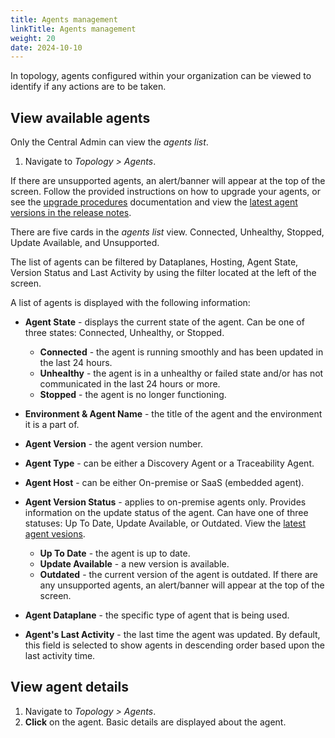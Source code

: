 ```yaml
---
title: Agents management
linkTitle: Agents management
weight: 20
date: 2024-10-10
---
```


In topology, agents configured within your organization can be viewed to identify if any actions are to be taken.

## View available agents

Only the Central Admin can view the *agents list*.

1. Navigate to *Topology > Agents*.

If there are unsupported agents, an alert/banner will appear at the top of the screen. Follow the provided instructions on how to upgrade your agents, or see the [upgrade procedures](/docs/connect_manage_environ/connected_agent_common_reference/upgrade_agent) documentation and view the [latest agent versions in the release notes](/docs/amplify_relnotes).

There are five cards in the *agents list* view. Connected, Unhealthy, Stopped, Update Available, and Unsupported.

The list of agents can be filtered by Dataplanes, Hosting, Agent State, Version Status and Last Activity by using the filter located at the left of the screen. 

A list of agents is displayed with the following information:

* **Agent State** - displays the current state of the agent. Can be one of three states: Connected, Unhealthy, or Stopped.

    * **Connected** - the agent is running smoothly and has been updated in the last 24 hours.
    * **Unhealthy** -  the agent is in a unhealthy or failed state and/or has not communicated in the last 24 hours or more.
    * **Stopped** - the agent is no longer functioning.

* **Environment & Agent Name** - the title of the agent and the environment it is a part of.
* **Agent Version** - the agent version number.
* **Agent Type** - can be either a Discovery Agent or a Traceability Agent.
* **Agent Host** - can be either On-premise or SaaS (embedded agent).
* **Agent Version Status** - applies to on-premise agents only. Provides information on the update status of the agent. Can have one of three statuses: Up To Date, Update Available, or Outdated. View the [latest agent vesions](/docs/amplify_relnotes).

    * **Up To Date** - the agent is up to date.
    * **Update Available** - a new version is available.
    * **Outdated** - the current version of the agent is outdated. If there are any unsupported agents, an alert/banner will appear at the top of the screen.

* **Agent Dataplane** - the specific type of agent that is being used.
* **Agent's Last Activity** - the last time the agent was updated. By default, this field is selected to show agents in descending order based upon the last activity time.

## View agent details

1. Navigate to *Topology > Agents*.
2. **Click** on the agent. Basic details are displayed about the agent.
